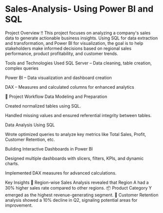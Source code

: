# Sales-Analysis- Using Power BI and SQL
Project Overview !!
This project focuses on analyzing a company's sales data to generate actionable business insights.
Using SQL for data extraction and transformation, and Power BI for visualization, the goal is to help stakeholders make informed decisions based on regional sales performance, product profitability, and customer trends.

Tools and Technologies Used
SQL Server – Data cleaning, table creation, complex queries

Power BI – Data visualization and dashboard creation

DAX – Measures and calculated columns for enhanced analytics

🔎 Project Workflow
Data Modeling and Preparation

Created normalized tables using SQL.

Handled missing values and ensured referential integrity between tables.

Data Analysis Using SQL

Wrote optimized queries to analyze key metrics like Total Sales, Profit, Customer Retention, etc.

Building Interactive Dashboards in Power BI

Designed multiple dashboards with slicers, filters, KPIs, and dynamic charts.

Implemented DAX measures for advanced calculations.

Key Insights
📍 Region-wise Sales Analysis revealed that Region A had a 30% higher sales rate compared to other regions.
📦 Product Category Y emerged as the highest revenue-generating segment.
👥 Customer Retention analysis showed a 10% decline in Q2, signaling potential areas for improvement.

